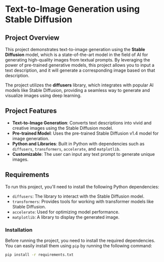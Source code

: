 # Text-to-Image Generation using Stable Diffusion

## Project Overview

This project demonstrates text-to-image generation using the **Stable Diffusion** model, which is a state-of-the-art model in the field of AI for generating high-quality images from textual prompts. By leveraging the power of pre-trained generative models, this project allows you to input a text description, and it will generate a corresponding image based on that description.

The project utilizes the **diffusers** library, which integrates with popular AI models like Stable Diffusion, providing a seamless way to generate and visualize images using deep learning.

## Project Features
- **Text-to-Image Generation**: Converts text descriptions into vivid and creative images using the Stable Diffusion model.
- **Pre-trained Model**: Uses the pre-trained Stable Diffusion v1.4 model for image generation.
- **Python and Libraries**: Built in Python with dependencies such as `diffusers`, `transformers`, `accelerate`, and `matplotlib`.
- **Customizable**: The user can input any text prompt to generate unique images.

## Requirements

To run this project, you'll need to install the following Python dependencies:

- `diffusers`: The library to interact with the Stable Diffusion model.
- `transformers`: Provides tools for working with transformer models like Stable Diffusion.
- `accelerate`: Used for optimizing model performance.
- `matplotlib`: A library to display the generated image.

### Installation

Before running the project, you need to install the required dependencies. You can easily install them using `pip` by running the following command:

```bash
pip install -r requirements.txt
